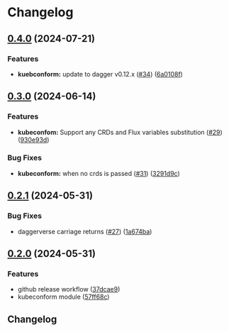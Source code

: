 # Changelog

## [0.4.0](https://github.com/Smana/daggerverse/compare/v0.3.0...v0.4.0) (2024-07-21)


### Features

* **kuebconform:** update to dagger v0.12.x ([#34](https://github.com/Smana/daggerverse/issues/34)) ([6a0108f](https://github.com/Smana/daggerverse/commit/6a0108f59afb7ec0af5f896d64c0988fca0c022d))

## [0.3.0](https://github.com/Smana/daggerverse/compare/v0.2.1...v0.3.0) (2024-06-14)


### Features

* **kubeconfom:** Support any CRDs and Flux variables substitution ([#29](https://github.com/Smana/daggerverse/issues/29)) ([930e93d](https://github.com/Smana/daggerverse/commit/930e93d7d6556a7282236c569b478174ceb611ab))


### Bug Fixes

* **kubeconform:** when no crds is passed ([#31](https://github.com/Smana/daggerverse/issues/31)) ([3291d9c](https://github.com/Smana/daggerverse/commit/3291d9cd86b8421fdff3bc7fafd9ca73be4c6060))

## [0.2.1](https://github.com/Smana/daggerverse/compare/v0.2.0...v0.2.1) (2024-05-31)


### Bug Fixes

* daggerverse carriage returns ([#27](https://github.com/Smana/daggerverse/issues/27)) ([1a674ba](https://github.com/Smana/daggerverse/commit/1a674ba48296253072b47f589d3098828495b437))

## [0.2.0](https://github.com/Smana/daggerverse/compare/v0.1.0...v0.2.0) (2024-05-31)


### Features

* github release workflow ([37dcae9](https://github.com/Smana/daggerverse/commit/37dcae9bd6e932f82ec7356c90f53d6b59b3a547))
* kubeconform module ([57ff68c](https://github.com/Smana/daggerverse/commit/57ff68cafc5f374bfeba0d3cf45890fd55afc9bf))

## Changelog
